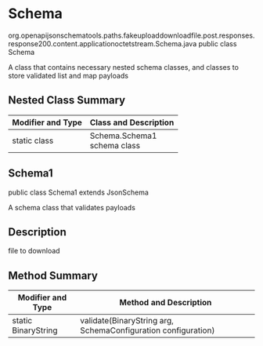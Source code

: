 # Schema
org.openapijsonschematools.paths.fakeuploaddownloadfile.post.responses.response200.content.applicationoctetstream.Schema.java
public class Schema

A class that contains necessary nested schema classes, and classes to store validated list and map payloads

## Nested Class Summary
| Modifier and Type | Class and Description |
| ----------------- | ---------------------- |
| static class | Schema.Schema1<br> schema class |

## Schema1
public class Schema1
extends JsonSchema

A schema class that validates payloads

## Description
file to download

## Method Summary
| Modifier and Type | Method and Description |
| ----------------- | ---------------------- |
| static BinaryString | validate(BinaryString arg, SchemaConfiguration configuration) |
